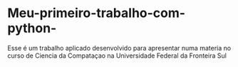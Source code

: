 # Meu-primeiro-trabalho-com-python-

Esse é um trabalho aplicado desenvolvido para apresentar numa materia no curso de Ciencia da Compataçao na Universidade Federal da Fronteira Sul
